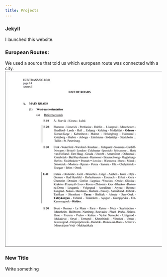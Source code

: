 ```yaml
---
title: Projects
---
```

### Jekyll

I launched this website.



### European Routes:

We used a source that told us which european route was connected with a city.
![Step 1](/images/route.gif "Step 1")

### New Title

Write something

